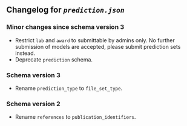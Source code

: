 ## Changelog for *`prediction.json`*

### Minor changes since schema version 3

* Restrict `lab` and `award` to submittable by admins only. No further submission of models are accepted, please submit prediction sets instead.
* Deprecate `prediction` schema.

### Schema version 3

* Rename `prediction_type` to `file_set_type`.

### Schema version 2

* Rename `references` to `publication_identifiers`.
